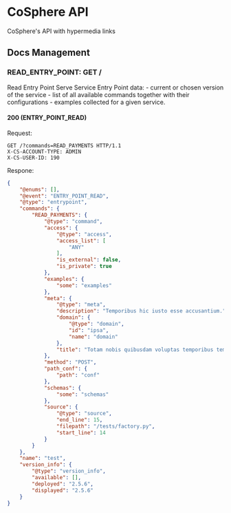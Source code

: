 
# CoSphere API
CoSphere's API with hypermedia links
## Docs Management
### READ_ENTRY_POINT: GET /
Read Entry Point 
Serve Service Entry Point data: - current or chosen version of the service - list of all available commands together with their configurations - examples collected for a given service.
#### 200 (ENTRY_POINT_READ)
Request:
```http
GET /?commands=READ_PAYMENTS HTTP/1.1
X-CS-ACCOUNT-TYPE: ADMIN
X-CS-USER-ID: 190
```
Respone:
```json
{
    "@enums": [],
    "@event": "ENTRY_POINT_READ",
    "@type": "entrypoint",
    "commands": {
        "READ_PAYMENTS": {
            "@type": "command",
            "access": {
                "@type": "access",
                "access_list": [
                    "ANY"
                ],
                "is_external": false,
                "is_private": true
            },
            "examples": {
                "some": "examples"
            },
            "meta": {
                "@type": "meta",
                "description": "Temporibus hic iusto esse accusantium.",
                "domain": {
                    "@type": "domain",
                    "id": "ipsa",
                    "name": "domain"
                },
                "title": "Totam nobis quibusdam voluptas temporibus tempore."
            },
            "method": "POST",
            "path_conf": {
                "path": "conf"
            },
            "schemas": {
                "some": "schemas"
            },
            "source": {
                "@type": "source",
                "end_line": 15,
                "filepath": "/tests/factory.py",
                "start_line": 14
            }
        }
    },
    "name": "test",
    "version_info": {
        "@type": "version_info",
        "available": [],
        "deployed": "2.5.6",
        "displayed": "2.5.6"
    }
}
```
